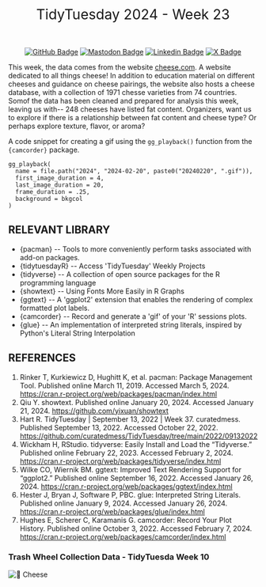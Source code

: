 <h1 style="font-weight:normal" align="center">
  &nbsp;TidyTuesday 2024 - Week 23&nbsp;
</h1>

<div align="center">
    
&nbsp;&nbsp;&nbsp;

[![GitHub Badge](https://img.shields.io/badge/github-181717?style=for-the-badge&logo=github&logoColor=white)](https://github.com/butames)
[![Mastodon Badge](https://img.shields.io/badge/mastodon-6364FF?style=for-the-badge&logo=mastodon&logoColor=white)](https://mastodon.cloud/@butames)
[![Linkedin Badge](https://img.shields.io/badge/linkedin-0A66C2?style=for-the-badge&logo=linkedin&logoColor=white)](https://linkedin.com/in/butames)
[![X Badge](https://img.shields.io/badge/x-000000?style=for-the-badge&logo=x&logoColor=white)](https://x.com/butames)

</div>


This week, the data comes from the website [cheese.com](https://www.cheese.com/). A website dedicated to all things cheese! In addition to education material on different cheeses and guidance on cheese pairings, the website also hosts a cheese database, with a collection of 1971 chesse varieties from 74 countries. Somof the data has been cleaned and prepared for analysis this week, leaving us with-- 248 cheeses have listed fat content. Organizers, want us to explore if there is a relationship between fat content and cheese type? Or perhaps explore texture, flavor, or aroma?

A code snippet for creating a gif using the `gg_playback()` function from the `{camcorder}` package.

```
gg_playback(
  name = file.path("2024", "2024-02-20", paste0("20240220", ".gif")),
  first_image_duration = 4,
  last_image_duration = 20,
  frame_duration = .25,
  background = bkgcol
)
```

## RELEVANT LIBRARY

- {pacman} -- Tools to more conveniently perform tasks associated with add-on packages. 
- {tidytuesdayR} -- Access 'TidyTuesday' Weekly Projects
- {tidyverse} --  A collection of open source packages for the R programming language
- {showtext} -- Using Fonts More Easily in R Graphs
- {ggtext} -- A 'ggplot2' extension that enables the rendering of complex formatted plot labels.
- {camcorder} -- Record and generate a 'gif' of your 'R' sessions plots.
- {glue} -- An implementation of interpreted string literals, inspired by Python's Literal String Interpolation


## REFERENCES
1. Rinker T, Kurkiewicz D, Hughitt K, et al. pacman: Package Management Tool. Published online March 11, 2019. Accessed March 5, 2024. https://cran.r-project.org/web/packages/pacman/index.html
2. Qiu Y. showtext. Published online January 20, 2024. Accessed January 21, 2024. https://github.com/yixuan/showtext
3. Hart R. TidyTuesday | September 13, 2022 | Week 37. curatedmess. Published September 13, 2022. Accessed October 22, 2022. https://github.com/curatedmess/TidyTuesday/tree/main/2022/09132022
4. Wickham H, RStudio. tidyverse: Easily Install and Load the “Tidyverse.” Published online February 22, 2023. Accessed February 2, 2024. https://cran.r-project.org/web/packages/tidyverse/index.html
5. Wilke CO, Wiernik BM. ggtext: Improved Text Rendering Support for “ggplot2.” Published online September 16, 2022. Accessed January 26, 2024. https://cran.r-project.org/web/packages/ggtext/index.html
6. Hester J, Bryan J, Software P, PBC. glue: Interpreted String Literals. Published online January 9, 2024. Accessed January 26, 2024. https://cran.r-project.org/web/packages/glue/index.html
7. Hughes E, Scherer C, Karamanis G. camcorder: Record Your Plot History. Published online October 3, 2022. Accessed February 7, 2024. https://cran.r-project.org/web/packages/camcorder/index.html

### Trash Wheel Collection Data - TidyTuesda Week 10
![🧀 Cheese](https://github.com/butames/tidytuesday/blob/main/2024/20240604wk23/barchart06032024.png)


